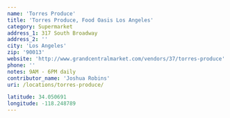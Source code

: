 ```yaml
---
name: 'Torres Produce'
title: 'Torres Produce, Food Oasis Los Angeles'
category: Supermarket
address_1: 317 South Broadway
address_2: ''
city: 'Los Angeles'
zip: '90013'
website: 'http://www.grandcentralmarket.com/vendors/37/torres-produce'
phone: ''
notes: 9AM - 6PM daily
contributor_name: 'Joshua Robins'
uri: /locations/torres-produce/

latitude: 34.050691
longitude: -118.248789
---
```

